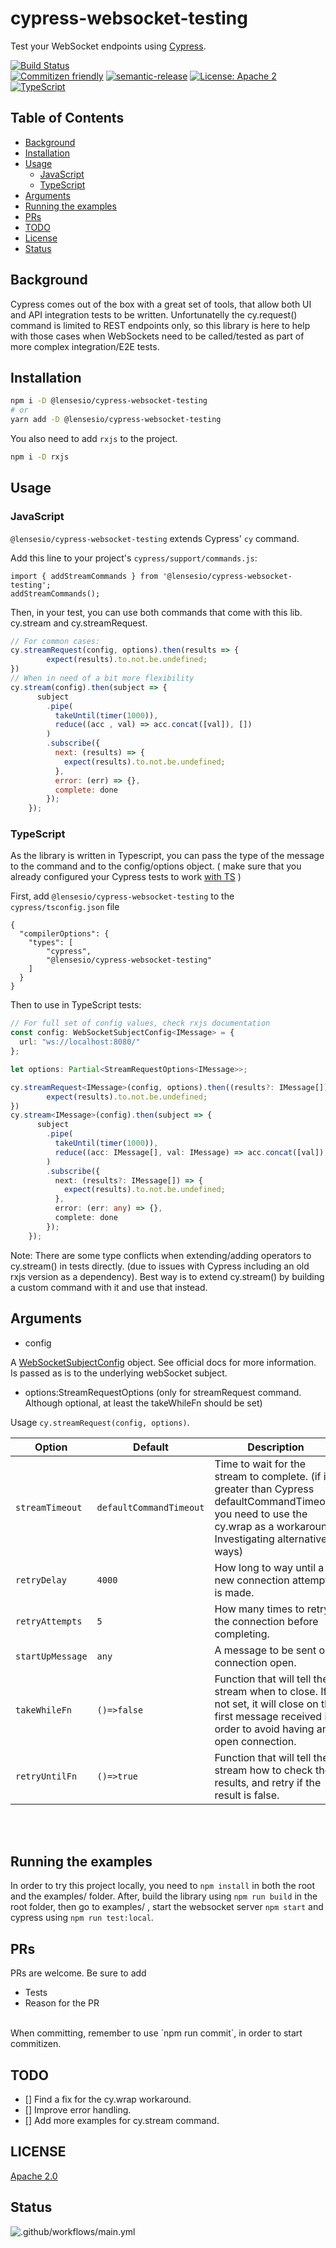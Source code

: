 # cypress-websocket-testing

Test your WebSocket endpoints using [Cypress](https://docs.cypress.io/).

[![Build Status](https://travis-ci.com/lensesio/cypress-websocket-testing.svg?branch=master)](https://travis-ci.com/Lensesio/cypress-websocket-testing)
<br />
[![Commitizen friendly](https://img.shields.io/badge/commitizen-friendly-brightgreen.svg)](http://commitizen.github.io/cz-cli/)
[![semantic-release](https://img.shields.io/badge/%20%20%F0%9F%93%A6%F0%9F%9A%80-semantic--release-e10079.svg)](https://github.com/semantic-release/semantic-release)
[![License: Apache 2](https://img.shields.io/badge/license-Apache-blue.svg)](https://opensource.org/licenses/Apache-2.0)
[![TypeScript](https://badges.frapsoft.com/typescript/love/typescript.svg?v=101)](https://github.com/ellerbrock/typescript-badges/)


## Table of Contents

- [Background](#Background)
- [Installation](#Installation)
- [Usage](#Usage)
  - [JavaScript](#JavaScript)
  - [TypeScript](#TypeScript)
- [Arguments](#Arguments)
- [Running the examples](#Running-the-examples)
- [PRs](#prs)
- [TODO](#TODO)
- [License](#license)
- [Status](#status)

## Background

Cypress comes out of the box with a great set of tools, that allow both UI and API integration tests to be written. Unfortunatelly the cy.request() command is limited to REST endpoints only, so this library is here to help with those cases when WebSockets need to be called/tested as part of more complex integration/E2E tests.

## Installation

```bash
npm i -D @lensesio/cypress-websocket-testing
# or
yarn add -D @lensesio/cypress-websocket-testing
```

You also need to add `rxjs` to the project.
```bash
npm i -D rxjs
```

## Usage

### JavaScript

`@lensesio/cypress-websocket-testing` extends Cypress' `cy` command.

Add this line to your project's `cypress/support/commands.js`:

```
import { addStreamCommands } from '@lensesio/cypress-websocket-testing';
addStreamCommands();
```

Then, in your test, you can use both commands that come with this lib. cy.stream and cy.streamRequest.

```javascript
// For common cases:
cy.streamRequest(config, options).then(results => {
        expect(results).to.not.be.undefined;
})
// When in need of a bit more flexibility
cy.stream(config).then(subject => {
      subject
        .pipe(
          takeUntil(timer(1000)),
          reduce((acc , val) => acc.concat([val]), [])
        )
        .subscribe({
          next: (results) => {
            expect(results).to.not.be.undefined;
          },
          error: (err) => {},
          complete: done
        });
    });
```

### TypeScript

As the library is written in Typescript, you can pass the type of the message to the command and to the config/options object. ( make sure that you already configured your Cypress tests to work [with TS](https://github.com/bahmutov/add-typescript-to-cypress) )

First, add `@lensesio/cypress-websocket-testing` to the `cypress/tsconfig.json` file

```
{
  "compilerOptions": {
    "types": [
        "cypress",
        "@lensesio/cypress-websocket-testing"
    ]
  }
}
```

Then to use in TypeScript tests: 

```typescript
// For full set of config values, check rxjs documentation
const config: WebSocketSubjectConfig<IMessage> = {
  url: "ws://localhost:8080/"
};

let options: Partial<StreamRequestOptions<IMessage>>;

cy.streamRequest<IMessage>(config, options).then((results?: IMessage[]) => {
        expect(results).to.not.be.undefined;
})
cy.stream<IMessage>(config).then(subject => {
      subject
        .pipe(
          takeUntil(timer(1000)),
          reduce((acc: IMessage[], val: IMessage) => acc.concat([val]), [])
        )
        .subscribe({
          next: (results?: IMessage[]) => {
            expect(results).to.not.be.undefined;
          },
          error: (err: any) => {},
          complete: done
        });
    });
```

Note: 
There are some type conflicts when extending/adding operators to cy.stream() in tests directly. (due to  issues with Cypress including an old rxjs version as a dependency). Best way is to extend cy.stream() by building a custom command with it and use that instead.



## Arguments

- config

A [WebSocketSubjectConfig](https://rxjs-dev.firebaseapp.com/api/webSocket/WebSocketSubjectConfig) object. See official docs for more information. Is passed as is to the underlying webSocket subject.

- options:StreamRequestOptions (only for streamRequest command. Although optional, at least the takeWhileFn should be set)

Usage `cy.streamRequest(config, options)`.

| Option               | Default                | Description                                                                                                                                               |
| -------------------- | ---------------------- | --------------------------------------------------------------------------------------------------------------------------------------------------------- |
| `streamTimeout`           | `defaultCommandTimeout` | Time to wait for the stream to complete. (if is greater than Cypress defaultCommandTimeout, you need to use the cy.wrap as a workaround. Investigating alternative ways)                                                                                                                            |
| `retryDelay`            | `4000`                 | How long to way until a new connection attempt is made.                                                                   |
| `retryAttempts`           | `5`                  | How many times to retry the connection before completing.                                                                                                     |
| `startUpMessage`        | `any`          | A message to be sent on connection open.                                                                                                             |
| `takeWhileFn`             | `()=>false`          | Function that will tell the stream when to close. If not set, it will close on the first message received in order to avoid having an open connection. |
| `retryUntilFn`             | `()=>true`          | Function that will tell the stream how to check the results, and retry if the result is false. |


<br />
<br />

## Running the examples

In order to try this project locally, you need to `npm install` in both the root and the examples/ folder. 
After, build the library using `npm run build` in the root folder, then go to examples/ , start the websocket server `npm start` and cypress using `npm run test:local`.

## PRs

PRs are welcome. Be sure to add 
- Tests
- Reason for the PR 
<br />
When committing, remember to use `npm run commit`, in order to start commitizen.


## TODO
- [] Find a fix for the cy.wrap workaround.
- [] Improve error handling.
- [] Add more examples for cy.stream command.

## LICENSE

[Apache 2.0](LICENSE)

## Status
![.github/workflows/main.yml](https://github.com/surplex/cypress-websocket-testing/workflows/.github/workflows/main.yml/badge.svg?branch=master)
